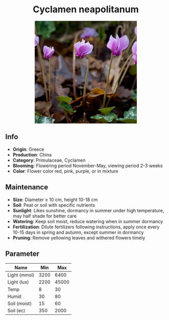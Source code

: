 <h1 align='center'>Cyclamen neapolitanum</h1>
<p align="center">
    <img 
        align='center'
        width='320'
        src="../images/cyclamen neapolitanum.png" 
        alt='Cyclamen neapolitanum' />
</p>

## Info

 - **Origin**: Greece
 - **Production**: China
 - **Category**: Primulaceae, Cyclamen
 - **Blooming**: Flowering period November-May, viewing period 2-3 weeks
 - **Color**: Flower color red, pink, purple, or in mixture

## Maintenance

 - **Size**: Diameter ≥ 10 cm, height 10-18 cm
 - **Soil**: Peat or soil with specific nutrients
 - **Sunlight**: Likes sunshine, dormancy in summer under high temperature, may half shade for better care
 - **Watering**: Keep soil moist, reduce watering when in summer dormancy
 - **Fertilization**: Dilute fertilizers following instructions,  apply once every 10-15 days in spring and autumn, except summer in dormancy
 - **Pruning**: Remove yellowing leaves and withered flowers timely

## Parameter

| Name         | Min  | Max   |
|--------------|------|-------|
| Light (mmol) | 3200 | 6400  |
| Light (lux)  | 2200 | 45000 |
| Temp         | 8    | 30    |
| Humid        | 30   | 80    |
| Soil (moist) | 15   | 60    |
| Soil (ec)    | 350  | 2000  |